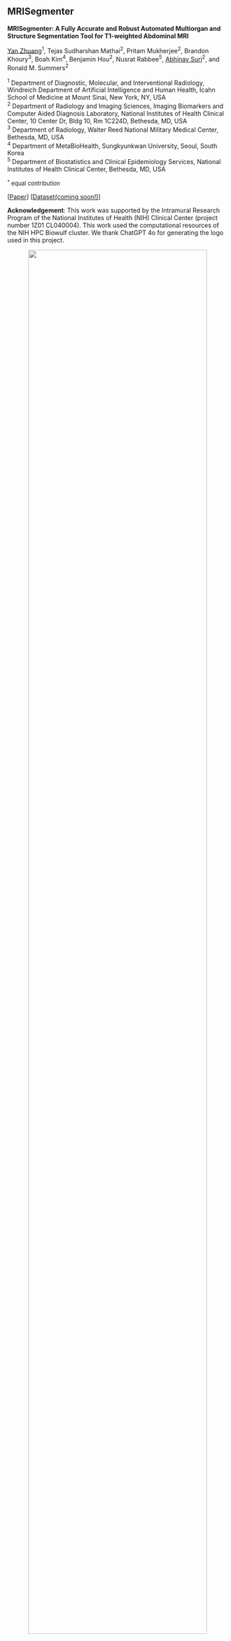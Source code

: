 <!---
<p align="center">
  <img src="assets/MRISegmentatorLogo.png?raw=true" width="40%" />
</p>
-->
## **MRISegmenter**

**MRISegmenter: A Fully Accurate and Robust Automated Multiorgan and Structure Segmentation Tool for T1-weighted Abdominal MRI**  

[Yan Zhuang](https://yanzhuang.me/)<sup>1</sup>, Tejas Sudharshan Mathai<sup>2</sup>, Pritam Mukherjee<sup>2</sup>, Brandon Khoury<sup>3</sup>, Boah Kim<sup>4</sup>,  Benjamin Hou<sup>2</sup>, Nusrat Rabbee<sup>5</sup>,  [Abhinav Suri](https://abhinavsuri.com/)<sup>2</sup>, and Ronald M. Summers<sup>2</sup>  
 
<sup>1</sup> Department of Diagnostic, Molecular, and Interventional Radiology, Windreich Department of Artificial Intelligence and Human Health, Icahn School of Medicine at Mount Sinai, New York, NY, USA   
<sup>2</sup> Department of Radiology and Imaging Sciences, Imaging Biomarkers and Computer Aided Diagnosis Laboratory, National Institutes of Health Clinical Center, 10 Center Dr, Bldg 10, Rm 1C224D, Bethesda, MD, USA  
<sup>3</sup> Department of Radiology, Walter Reed National Military Medical Center, Bethesda, MD, USA   
<sup>4</sup> Department of MetaBioHealth, Sungkyunkwan University, Seoul, South Korea   
<sup>5</sup> Department of Biostatistics and Clinical Epidemiology Services, National Institutes of Health Clinical Center, Bethesda, MD, USA   

<font size="2"><sup>*</sup> equal contribution </font> 

[[Paper](https://arxiv.org/abs/2405.05944)]   [[Dataset(coming soon!)](https://)]   

**Acknowledgement**: This work was supported by the Intramural Research Program of the National Institutes of Health (NIH) Clinical Center (project number 1Z01 CL040004). This work used the computational resources of the NIH HPC Biowulf cluster. We thank ChatGPT 4o for generating the logo used in this project.

<p align="center">
  <img src="assets/organ_structure_examples.png?raw=true" width="90%" />
</p>

## **Usage**

**Requirements**: We recommend running on a computer with a GPU. This package can be run on a computer with a CPU, but it will take a very long time to process a single scan.

**Step 1**: Create a virtual environment and install the package.  
We recommend you install MRISegmentator in a conda environment to avoid dependency conflicts. Note you can use any version of python that supports nnUNet v2.2 or above

```python 
conda create -n MRISegmentator python=3.11
conda activate MRISegmentator  
pip install MRISegmentator
```

**Step 2**: Run!

```sh
MRISegmentator -i path/to/input/mri.nii.gz -o path/to/output/segmentation.nii.gz -d gpu
```

*Notes*:   

* The model weights will download on their own to one of the following directories:
  - if the environment variable `MRISEGMENTATOR_DIR` is set, we will download to that directory (and create the directory if it does not exist)
  - if that environment variable is not set, it will download to the home directory at `~/.mrisegmentator_weights`.
  - You can also specify a directory for the weights via the `-m` option (this must be a path to the extracted folder from [this zip file](https://nihcc.app.box.com/index.php?rm=box_download_shared_file&shared_name=q6vl3015hteoufz7jll63u3hdqk79li7&file_id=f_1544045874167))

* For the `-d` option, you can also provide `cpu` or `mps` as an option (cpu runs on your computer's CPU only and mps runs on M1/2 processors).  

## Python API


You can also run this package via importing it in a python script:

```python
from mrisegmentator.inference import mri_segmentator

if __name__ == '__main__':
    input_file_path = # path to your input file /mypath/input/input.nii.gz
    output_file_path = # path to where you want to segmentation to save. e.g. /mypath/result/out.nii.gz
    device = # one of 'gpu', 'cpu', 'mps'
    path_to_model = 'None' # it will automatically download the model weights, so just configure it as None
    mri_segmentator(input_file_path, output_file_path, path_to_model, device)
```

### Redownloading weights

Normally, we handle downloading the weights for you, but if we release a new model version, we will need you to redownload the weights via the following command

```
MRISegmentator_Redownload
```

The last time model weights were changed was on **May 30, 2024**.


### Issues
MRISegmentator is a research-grade segmentation tool currently under active development. Please let us know if you encounter any issues or have suggestions for improvements.


### References
If you find our work is useful for your research, please cite
```bib
@article{zhuang2024mrisegmentator,
  title={MRISegmentator-Abdomen: A Fully Automated Multi-Organ and Structure Segmentation Tool for T1-weighted Abdominal MRI},
  author={Zhuang, Yan and Mathai, Tejas Sudharshan and Mukherjee, Pritam and Khoury, Brandon and Kim, Boah and Hou, Benjamin and Rabbee, Nusrat and Suri, Abhinav and Summers, Ronald M},
  journal={arXiv preprint arXiv:2405.05944},
  year={2024}
}
```

We used nnUnet in our research, please also consider citing  

```bib
@article{isensee2021nnu,
  title={nnU-Net: a self-configuring method for deep learning-based biomedical image segmentation},
  author={Isensee, Fabian and Jaeger, Paul F and Kohl, Simon AA and Petersen, Jens and Maier-Hein, Klaus H},
  journal={Nature methods},
  volume={18},
  number={2},
  pages={203--211},
  year={2021},
  publisher={Nature Publishing Group}
}
```
### License

Please check out [the license file](Software%20Terms%20of%20MRISegmentator.pdf). 

### Segmentation labels

Below is a table that maps the segmentation codes to the original bodypart name, or   

[Here](resources/MRISegmentator_ITK_LabelMap.txt) you can find the itk-snap label description.

|Organ or Structure name | Label|
|:-----|:-----|
spleen |1 | 
kidney_right | 2 | 
kidney_left | 3 | 
gallbladder | 4 | 
liver | 5 | 
esophagus | 6 |  
stomach | 7 | 
aorta	| 8 |
inferior_vena_cava | 9 |
portal_vein_and_splenic_vein |	10 |
pancreas |	11 |
adrenal_gland_right |	12 |
adrenal_gland_left |	13 |
lung_right |	14 |
lung_left |	15 |
small_bowel |	16 |
duodenum |	17 |
colon |	18 |
iliac_artery_left |	19 |
iliac_artery_right |	20 |
iliac_vena_left |	21 |
iliac_vena_right |	22 |
gluteus_maximus_left |	23 |
gluteus_maximus_right |	24 |
gluteus_medius_left |	25 |
gluteus_medius_right |	26 |
autochthon_left |	27 |
autochthon_right |	28 |
iliopsoas_left |	29 |
iliopsoas_right |	30 |
hip_left |	31 |
hip_right |	32 |
sacrum |	33 |
rib_left_4 |	34 |
rib_left_5 |	35 |
rib_left_6 |	36 |
rib_left_7 |	37 |
rib_left_8 |	38 |
rib_left_9 |	39 |
rib_left_10 |	40 |
rib_left_11 |	41 |
rib_left_12 |	42 |
rib_right_4 |	43 |
rib_right_5 |	44 |
rib_right_6 |	45 |
rib_right_7 |	46 |
rib_right_8 |	47 |
rib_right_9 |	48 |
rib_right_10 |	49 |
rib_right_11 |	50 |
rib_right_12 |	51 |
vertebrae_L5 |	52 |
vertebrae_L4 |	53 |
vertebrae_L3 |	54 |
vertebrae_L2 |	55 |
vertebrae_L1 |	56 |
vertebrae_T12 |	57 |
vertebrae_T11 |	58 |
vertebrae_T10 |	59 |
vertebrae_T9 |	60 |
vertebrae_T8 |	61 |
vertebrae_T7 |	62 |

